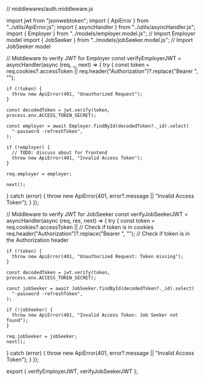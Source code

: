 // middlewares/auth.middleware.js

import jwt from "jsonwebtoken";
import { ApiError } from "../utils/ApiError.js";
import { asyncHandler } from "../utils/asyncHandler.js";
import { Employer } from "../models/employer.model.js"; // Import Employer model
import { JobSeeker } from "../models/jobSeeker.model.js"; // Import JobSeeker model

// Middleware to verify JWT for Employer
const verifyEmployerJWT = asyncHandler(async (req, _, next) => {
  try {
    const token =
      req.cookies?.accessToken ||
      req.header("Authorization")?.replace("Bearer ", "");

    if (!token) {
      throw new ApiError(401, "Unauthorized Request");
    }

    const decodedToken = jwt.verify(token, process.env.ACCESS_TOKEN_SECRET);

    const employer = await Employer.findById(decodedToken?._id).select(
      "-password -refreshToken",
    );

    if (!employer) {
      // TODO: discuss about for frontend
      throw new ApiError(401, "Invalid Access Token");
    }

    req.employer = employer;

    next();
  } catch (error) {
    throw new ApiError(401, error?.message || "Invalid Access Token");
  }
});

// Middleware to verify JWT for JobSeeker
const verifyJobSeekerJWT = asyncHandler(async (req, res, next) => {
  try {
    const token =
      req.cookies?.accessToken || // Check if token is in cookies
      req.header("Authorization")?.replace("Bearer ", ""); // Check if token is in the Authorization header

    if (!token) {
      throw new ApiError(401, "Unauthorized Request: Token missing");
    }

    const decodedToken = jwt.verify(token, process.env.ACCESS_TOKEN_SECRET);

    const jobSeeker = await JobSeeker.findById(decodedToken?._id).select(
      "-password -refreshToken",
    );

    if (!jobSeeker) {
      throw new ApiError(401, "Invalid Access Token: Job Seeker not found");
    }

    req.jobSeeker = jobSeeker;
    next();
  } catch (error) {
    throw new ApiError(401, error?.message || "Invalid Access Token");
  }
});

export { verifyEmployerJWT, verifyJobSeekerJWT };
